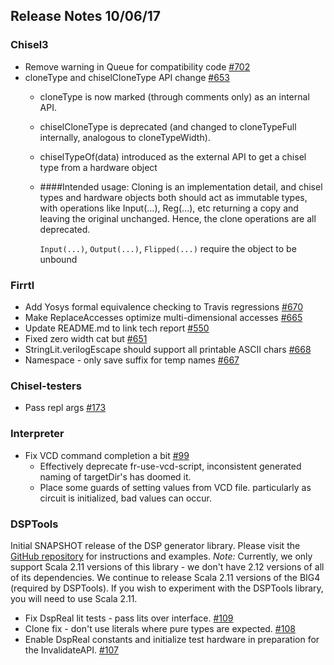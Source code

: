 ## Release Notes 10/06/17

### Chisel3

- Remove warning in Queue for compatibility code [#702](https://github.com/freechipsproject/chisel3/pull/702)
- cloneType and chiselCloneType API change [#653](https://github.com/freechipsproject/chisel3/pull/653)
  - cloneType is now marked (through comments only) as an internal API.
  - chiselCloneType is deprecated (and changed to cloneTypeFull internally, analogous to cloneTypeWidth).
  - chiselTypeOf(data) introduced as the external API to get a chisel type from a hardware object
  - ####Intended usage:
       Cloning is an implementation detail, and chisel types and hardware objects both should act as immutable types,
       with operations like Input(...), Reg(...), etc returning a copy and leaving the original unchanged.
       Hence, the clone operations are all deprecated.
       
       `Input(...)`, `Output(...)`, `Flipped(...)` require the object to be unbound

### Firrtl

- Add Yosys formal equivalence checking to Travis regressions [#670](https://github.com/freechipsproject/firrtl/pull/670)
- Make ReplaceAccesses optimize multi-dimensional accesses [#665](https://github.com/freechipsproject/firrtl/pull/665)
- Update README.md to link tech report [#550](https://github.com/freechipsproject/firrtl/pull/550)
- Fixed zero width cat but [#651](https://github.com/freechipsproject/firrtl/pull/651)
- StringLit.verilogEscape should support all printable ASCII chars [#668](https://github.com/freechipsproject/firrtl/pull/668)
- Namespace - only save suffix for temp names [#667](https://github.com/freechipsproject/firrtl/pull/667)

### Chisel-testers

- Pass repl args [#173](https://github.com/freechipsproject/chisel-testers/pull/173)

### Interpreter

- Fix VCD command completion a bit [#99](https://github.com/freechipsproject/firrtl-interpreter/pull/99)
  - Effectively deprecate fr-use-vcd-script, inconsistent generated naming of targetDir's has doomed it.
  - Place some guards of setting values from VCD file.  particularly as circuit is initialized, bad values can occur.

### DSPTools

Initial SNAPSHOT release of the DSP generator library.
Please visit the [GitHub repository](https://github.com/ucb-bar/dsptools) for instructions and examples.
*Note:* Currently, we only support Scala 2.11 versions of this library - we don't have 2.12 versions of all of its dependencies.
We continue to release Scala 2.11 versions of the BIG4 (required by DSPTools).
If you wish to experiment with the DSPTools library, you will need to use Scala 2.11.
- Fix DspReal lit tests - pass lits over interface. [#109](https://github.com/ucb-bar/dsptools/pull/109)
- Clone fix - don't use literals where pure types are expected. [#108](https://github.com/ucb-bar/dsptools/pull/108)
- Enable DspReal constants and initialize test hardware in preparation for the InvalidateAPI. [#107](https://github.com/ucb-bar/dsptools/pull/107)
